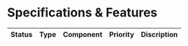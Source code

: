 # Specifications & Features #

|**Status**|**Type**|**Component**|**Priority**|**Discription**|
|:---------|:-------|:------------|:-----------|:--------------|